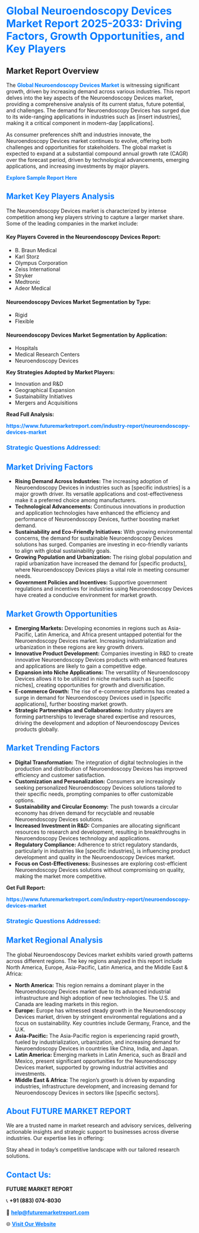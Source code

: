 <h1 style="color: #007BFF;">Global Neuroendoscopy Devices Market Report 2025-2033: Driving Factors, Growth Opportunities, and Key Players</h1>

<section id="overview">
<h2>Market Report Overview</h2>
<p>The <a href="https://www.futuremarketreport.com/industry-report/neuroendoscopy-devices-market" style="color: #007BFF; text-decoration: none;"><strong>Global Neuroendoscopy Devices Market</strong></a> is witnessing significant growth, driven by increasing demand across various industries. This report delves into the key aspects of the Neuroendoscopy Devices market, providing a comprehensive analysis of its current status, future potential, and challenges. The demand for Neuroendoscopy Devices has surged due to its wide-ranging applications in industries such as [insert industries], making it a critical component in modern-day [applications].</p>
<p>As consumer preferences shift and industries innovate, the Neuroendoscopy Devices market continues to evolve, offering both challenges and opportunities for stakeholders. The global market is expected to expand at a substantial compound annual growth rate (CAGR) over the forecast period, driven by technological advancements, emerging applications, and increasing investments by major players.</p>
</section>

<section id="overview">
<p><a href="https://www.futuremarketreport.com/request-sample/reportId=120645" style="color: #007BFF; text-decoration: none;"><strong>Explore Sample Report Here</strong></a></p>
</section>

<section id="key-players">
<h2 style="color: #007BFF;">Market Key Players Analysis</h2>
<p>The Neuroendoscopy Devices market is characterized by intense competition among key players striving to capture a larger market share. Some of the leading companies in the market include:</p>
<h4>Key Players Covered in the Neuroendoscopy Devices Report:</h4>
<ul><li>B. Braun Medical</li><li>Karl Storz</li><li>Olympus Corporation</li><li>Zeiss International</li><li>Stryker</li><li>Medtronic</li><li>Adeor Medical</li></ul>
<h4>Neuroendoscopy Devices Market Segmentation by Type:</h4>
<ul><li>Rigid</li><li>Flexible</li></ul>

<h4>Neuroendoscopy Devices Market Segmentation by Application:</h4>
<ul><li>Hospitals</li><li>Medical Research Centers</li><li>Neuroendoscopy Devices</li></ul>
<p><strong>Key Strategies Adopted by Market Players:</strong></p>
<ul>
<li>Innovation and R&D</li>
<li>Geographical Expansion</li>
<li>Sustainability Initiatives</li>
<li>Mergers and Acquisitions</li>
</ul>
</section>

<section>
<p><strong>Read Full Analysis: </strong></p><a href="https://www.futuremarketreport.com/industry-report/neuroendoscopy-devices-market" style="color: #007BFF; text-decoration: none;"><strong>https://www.futuremarketreport.com/industry-report/neuroendoscopy-devices-market</strong></a>
<h3 style="color: #007BFF;">Strategic Questions Addressed:</h3>
</section>

<section id="driving-factors">
<h2 style="color: #007BFF;">Market Driving Factors</h2>
<ul>
<li><strong>Rising Demand Across Industries:</strong> The increasing adoption of Neuroendoscopy Devices in industries such as [specific industries] is a major growth driver. Its versatile applications and cost-effectiveness make it a preferred choice among manufacturers.</li>
<li><strong>Technological Advancements:</strong> Continuous innovations in production and application technologies have enhanced the efficiency and performance of Neuroendoscopy Devices, further boosting market demand.</li>
<li><strong>Sustainability and Eco-Friendly Initiatives:</strong> With growing environmental concerns, the demand for sustainable Neuroendoscopy Devices solutions has surged. Companies are investing in eco-friendly variants to align with global sustainability goals.</li>
<li><strong>Growing Population and Urbanization:</strong> The rising global population and rapid urbanization have increased the demand for [specific products], where Neuroendoscopy Devices plays a vital role in meeting consumer needs.</li>
<li><strong>Government Policies and Incentives:</strong> Supportive government regulations and incentives for industries using Neuroendoscopy Devices have created a conducive environment for market growth.</li>
</ul>
</section>

<section id="growth-opportunities">
<h2 style="color: #007BFF;">Market Growth Opportunities</h2>
<ul>
<li><strong>Emerging Markets:</strong> Developing economies in regions such as Asia-Pacific, Latin America, and Africa present untapped potential for the Neuroendoscopy Devices market. Increasing industrialization and urbanization in these regions are key growth drivers.</li>
<li><strong>Innovative Product Development:</strong> Companies investing in R&D to create innovative Neuroendoscopy Devices products with enhanced features and applications are likely to gain a competitive edge.</li>
<li><strong>Expansion into Niche Applications:</strong> The versatility of Neuroendoscopy Devices allows it to be utilized in niche markets such as [specific niches], creating opportunities for growth and diversification.</li>
<li><strong>E-commerce Growth:</strong> The rise of e-commerce platforms has created a surge in demand for Neuroendoscopy Devices used in [specific applications], further boosting market growth.</li>
<li><strong>Strategic Partnerships and Collaborations:</strong> Industry players are forming partnerships to leverage shared expertise and resources, driving the development and adoption of Neuroendoscopy Devices products globally.</li>
</ul>
</section>

<section id="trending-factors">
<h2 style="color: #007BFF;">Market Trending Factors</h2>
<ul>
<li><strong>Digital Transformation:</strong> The integration of digital technologies in the production and distribution of Neuroendoscopy Devices has improved efficiency and customer satisfaction.</li>
<li><strong>Customization and Personalization:</strong> Consumers are increasingly seeking personalized Neuroendoscopy Devices solutions tailored to their specific needs, prompting companies to offer customizable options.</li>
<li><strong>Sustainability and Circular Economy:</strong> The push towards a circular economy has driven demand for recyclable and reusable Neuroendoscopy Devices solutions.</li>
<li><strong>Increased Investment in R&D:</strong> Companies are allocating significant resources to research and development, resulting in breakthroughs in Neuroendoscopy Devices technology and applications.</li>
<li><strong>Regulatory Compliance:</strong> Adherence to strict regulatory standards, particularly in industries like [specific industries], is influencing product development and quality in the Neuroendoscopy Devices market.</li>
<li><strong>Focus on Cost-Effectiveness:</strong> Businesses are exploring cost-efficient Neuroendoscopy Devices solutions without compromising on quality, making the market more competitive.</li>
</ul>
</section>

<section>
<p><strong>Get Full Report: </strong></p><a href="https://www.futuremarketreport.com/industry-report/neuroendoscopy-devices-market" style="color: #007BFF; text-decoration: none;"><strong>https://www.futuremarketreport.com/industry-report/neuroendoscopy-devices-market</strong></a>
<h3 style="color: #007BFF;">Strategic Questions Addressed:</h3>
</section>


<section id="regional-analysis">
<h2 style="color: #007BFF;">Market Regional Analysis</h2>
<p>The global Neuroendoscopy Devices market exhibits varied growth patterns across different regions. The key regions analyzed in this report include North America, Europe, Asia-Pacific, Latin America, and the Middle East & Africa:</p>
<ul>
<li><strong>North America:</strong> This region remains a dominant player in the Neuroendoscopy Devices market due to its advanced industrial infrastructure and high adoption of new technologies. The U.S. and Canada are leading markets in this region.</li>
<li><strong>Europe:</strong> Europe has witnessed steady growth in the Neuroendoscopy Devices market, driven by stringent environmental regulations and a focus on sustainability. Key countries include Germany, France, and the U.K.</li>
<li><strong>Asia-Pacific:</strong> The Asia-Pacific region is experiencing rapid growth, fueled by industrialization, urbanization, and increasing demand for Neuroendoscopy Devices in countries like China, India, and Japan.</li>
<li><strong>Latin America:</strong> Emerging markets in Latin America, such as Brazil and Mexico, present significant opportunities for the Neuroendoscopy Devices market, supported by growing industrial activities and investments.</li>
<li><strong>Middle East & Africa:</strong> The region’s growth is driven by expanding industries, infrastructure development, and increasing demand for Neuroendoscopy Devices in sectors like [specific sectors].</li>
</ul>
</section>

<footer>
<h2 style="color: #007BFF;">About FUTURE MARKET REPORT</h2>
<p>We are a trusted name in market research and advisory services, delivering actionable insights and strategic support to businesses across diverse industries. Our expertise lies in offering:</p>

<p>Stay ahead in today’s competitive landscape with our tailored research solutions.</p>

<h2 style="color: #007BFF;">Contact Us:</h2>
<p><strong>FUTURE MARKET REPORT</strong></p>
<p>📞 <strong>+91 (883) 074-8030</strong></p>
<p>📧 <strong><a href="mailto:help@futuremarketreport.com" style="color: #007BFF;">help@futuremarketreport.com</a></strong></p>
<p>🌐 <strong><a href="https://www.futuremarketreport.com/" style="color: #007BFF;">Visit Our Website</a></strong></p>
</footer>